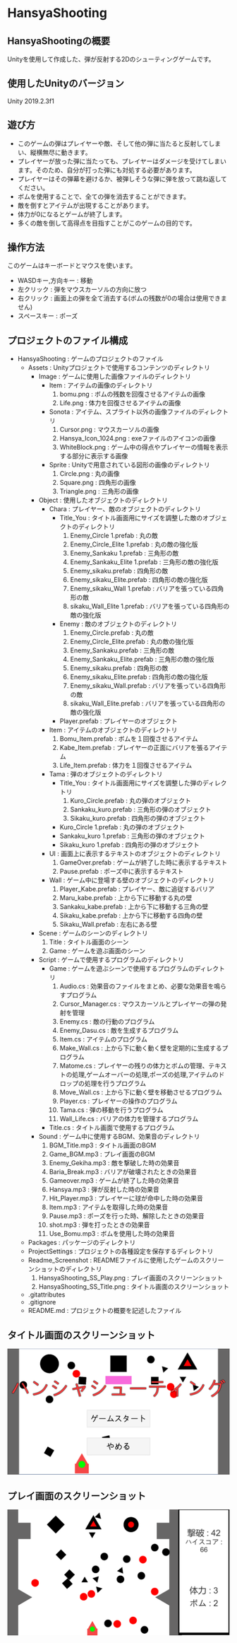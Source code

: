 # HansyaShooting

## HansyaShootingの概要

Unityを使用して作成した、弾が反射する2Dのシューティングゲームです。

## 使用したUnityのバージョン

Unity 2019.2.3f1

## 遊び方

- このゲームの弾はプレイヤーや敵、そして他の弾に当たると反射してしまい、縦横無尽に動きます。
- プレイヤーが放った弾に当たっても、プレイヤーはダメージを受けてしまいます。そのため、自分が打った弾にも対処する必要があります。
- プレイヤーはその弾幕を避けるか、被弾しそうな弾に弾を放って跳ね返してください。
- ボムを使用することで、全ての弾を消去することができます。
- 敵を倒すとアイテムが出現することがあります。
- 体力が0になるとゲームが終了します。
- 多くの敵を倒して高得点を目指すことがこのゲームの目的です。

## 操作方法

このゲームはキーボードとマウスを使います。
- WASDキー,方向キー : 移動
- 左クリック : 弾をマウスカーソルの方向に放つ
- 右クリック : 画面上の弾を全て消去する(ボムの残数が0の場合は使用できません)
- スペースキー : ポーズ

## プロジェクトのファイル構成

- HansyaShooting : ゲームのプロジェクトのファイル
  - Assets : Unityプロジェクトで使用するコンテンツのディレクトリ
    - Image : ゲームに使用した画像ファイルのディレクトリ
      - Item : アイテムの画像のディレクトリ
        1. bomu.png : ボムの残数を回復させるアイテムの画像
        2. Life.png : 体力を回復させるアイテムの画像
      - Sonota : アイテム、スプライト以外の画像ファイルのディレクトリ
        1. Cursor.png : マウスカーソルの画像
        2. Hansya_Icon_1024.png : exeファイルのアイコンの画像
        3. WhiteBlock.png : ゲーム中の得点やプレイヤーの情報を表示する部分に表示する画像
      - Sprite : Unityで用意されている図形の画像のディレクトリ
        1. Circle.png : 丸の画像
        2. Square.png : 四角形の画像
        3. Triangle.png : 三角形の画像
    - Object : 使用したオブジェクトのディレクトリ
      - Chara : プレイヤー、敵のオブジェクトのディレクトリ
        - Title_You : タイトル画面用にサイズを調整した敵のオブジェクトのディレクトリ
          1. Enemy_Circle 1.prefab : 丸の敵
          2. Enemy_Circle_Elite 1.prefab : 丸の敵の強化版
          3. Enemy_Sankaku 1.prefab : 三角形の敵
          4. Enemy_Sankaku_Elite 1.prefab : 三角形の敵の強化版
          5. Enemy_sikaku.prefab : 四角形の敵
          6. Enemy_sikaku_Elite.prefab : 四角形の敵の強化版
          7. Enemy_sikaku_Wall 1.prefab : バリアを張っている四角形の敵
          8. sikaku_Wall_Elite 1.prefab : バリアを張っている四角形の敵の強化版
        - Enemy : 敵のオブジェクトのディレクトリ
          1. Enemy_Circle.prefab : 丸の敵
          2. Enemy_Circle_Elite.prefab : 丸の敵の強化版
          3. Enemy_Sankaku.prefab : 三角形の敵
          4. Enemy_Sankaku_Elite.prefab : 三角形の敵の強化版
          5. Enemy_sikaku.prefab : 四角形の敵
          6. Enemy_sikaku_Elite.prefab : 四角形の敵の強化版
          7. Enemy_sikaku_Wall.prefab : バリアを張っている四角形の敵
          8. sikaku_Wall_Elite.prefab : バリアを張っている四角形の敵の強化版
        - Player.prefab : プレイヤーのオブジェクト
      - Item : アイテムのオブジェクトのディレクトリ
        1. Bomu_Item.prefab : ボムを１回復させるアイテム
        2. Kabe_Item.prefab : プレイヤーの正面にバリアを張るアイテム
        3. Life_Item.prefab : 体力を１回復させるアイテム
      - Tama : 弾のオブジェクトのディレクトリ
        - Title_You : タイトル画面用にサイズを調整した弾のディレクトリ
          1. Kuro_Circle.prefab : 丸の弾のオブジェクト
          2. Sankaku_kuro.prefab : 三角形の弾のオブジェクト
          3. Sikaku_kuro.prefab : 四角形の弾のオブジェクト
        - Kuro_Circle 1.prefab : 丸の弾のオブジェクト
        - Sankaku_kuro 1.prefab : 三角形の弾のオブジェクト
        - Sikaku_kuro 1.prefab : 四角形の弾のオブジェクト
      - UI : 画面上に表示するテキストのオブジェクトのディレクトリ
        1. GameOver.prefab : ゲームが終了した時に表示するテキスト
        2. Pause.prefab : ポーズ中に表示するテキスト
      - Wall : ゲーム中に登場する壁のオブジェクトのディレクトリ
        1. Player_Kabe.prefab : プレイヤー、敵に追従するバリア
        2. Maru_kabe.prefab : 上から下に移動する丸の壁
        3. Sankaku_kabe.prefab : 上から下に移動する三角の壁
        4. Sikaku_kabe.prefab : 上から下に移動する四角の壁
        5. Sikaku_Wall.prefab : 左右にある壁
    - Scene : ゲームのシーンのディレクトリ
      1. Title : タイトル画面のシーン
      2. Game : ゲームを遊ぶ画面のシーン
    - Script : ゲームで使用するプログラムのディレクトリ
      - Game : ゲームを遊ぶシーンで使用するプログラムのディレクトリ
        1. Audio.cs : 効果音のファイルをまとめ、必要な効果音を鳴らすプログラム
        2. Cursor_Manager.cs : マウスカーソルとプレイヤーの弾の発射を管理
        3. Enemy.cs : 敵の行動のプログラム
        4. Enemy_Dasu.cs : 敵を生成するプログラム
        5. Item.cs : アイテムのプログラム
        6. Make_Wall.cs : 上から下に動く動く壁を定期的に生成するプログラム
        7. Matome.cs : プレイヤーの残りの体力とボムの管理、テキストの処理,ゲームオーバーの処理,ポーズの処理,アイテムのドロップの処理を行うプログラム
        8. Move_Wall.cs : 上から下に動く壁を移動させるプログラム
        9. Player.cs : プレイヤーの操作のプログラム
        10. Tama.cs : 弾の移動を行うプログラム
        11. Wall_Life.cs : バリアの体力を管理するプログラム
      - Title.cs : タイトル画面で使用するプログラム
    - Sound : ゲーム中に使用するBGM、効果音のディレクトリ
      1. BGM_Title.mp3 : タイトル画面のBGM
      2. Game_BGM.mp3 : プレイ画面のBGM
      3. Enemy_Gekiha.mp3 : 敵を撃破した時の効果音
      4. Baria_Break.mp3 : バリアが破壊されたときの効果音
      5. Gameover.mp3 : ゲームが終了した時の効果音
      6. Hansya.mp3 : 弾が反射した時の効果音
      7. Hit_Player.mp3 : プレイヤーに球が命中した時の効果音
      8. Item.mp3 : アイテムを取得した時の効果音
      9. Pause.mp3 : ポーズを行った時、解除したときの効果音
      10. shot.mp3 : 弾を打ったときの効果音
      11. Use_Bomu.mp3 : ボムを使用した時の効果音
  - Packages : パッケージのディレクトリ
  - ProjectSettings : プロジェクトの各種設定を保存するディレクトリ
  - Readme_Screenshot : READMEファイルに使用したゲームのスクリーンショットのディレクトリ
    1. HansyaShooting_SS_Play.png : プレイ画面のスクリーンショット
    2. HansyaShooting_SS_Title.png : タイトル画面のスクリーンショット
  - .gitattributes
  - .gitignore
  - README.md : プロジェクトの概要を記述したファイル

## タイトル画面のスクリーンショット

![タイトル画面](./Readme_Screenshot/HansyaShooting_SS_Title.png)

## プレイ画面のスクリーンショット

![プレイ画面](./Readme_Screenshot/HansyaShooting_SS_Play.png)
